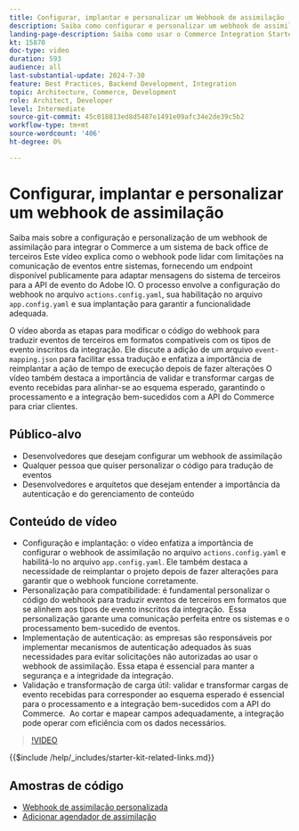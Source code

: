 ```yaml
---
title: Configurar, implantar e personalizar um Webhook de assimilação
description: Saiba como configurar e personalizar um webhook de assimilação para facilitar a comunicação entre o Commerce e um sistema de back office de terceiros.
landing-page-description: Saiba como usar o Commerce Integration Starter Kit para integrar o Commerce a um sistema de back-office de terceiros usando um webhook de assimilação.
kt: 15870
doc-type: video
duration: 593
audience: all
last-substantial-update: 2024-7-30
feature: Best Practices, Backend Development, Integration
topic: Architecture, Commerce, Development
role: Architect, Developer
level: Intermediate
source-git-commit: 45c018813ed8d5487e1491e09afc34e2de39c5b2
workflow-type: tm+mt
source-wordcount: '406'
ht-degree: 0%

---
```


# Configurar, implantar e personalizar um webhook de assimilação

Saiba mais sobre a configuração e personalização de um webhook de assimilação para integrar o Commerce a um sistema de back office de terceiros&#x200B; Este vídeo explica como o webhook pode lidar com limitações na comunicação de eventos entre sistemas, fornecendo um endpoint disponível publicamente para adaptar mensagens do sistema de terceiros para a API de evento do Adobe IO. O processo envolve a configuração do webhook no arquivo `actions.config.yaml`, sua habilitação no arquivo `app.config.yaml` e sua implantação para garantir a funcionalidade adequada.

O vídeo aborda as etapas para modificar o código do webhook para traduzir eventos de terceiros em formatos compatíveis com os tipos de evento inscritos da integração. Ele discute a adição de um arquivo `event-mapping.json` para facilitar essa tradução e enfatiza a importância de reimplantar a ação de tempo de execução depois de fazer alterações&#x200B; O vídeo também destaca a importância de validar e transformar cargas de evento recebidas para alinhar-se ao esquema esperado, garantindo o processamento e a integração bem-sucedidos com a API do Commerce para criar clientes.

## Público-alvo

* Desenvolvedores que desejam configurar um webhook de assimilação
* Qualquer pessoa que quiser personalizar o código para tradução de eventos
* Desenvolvedores e arquitetos que desejam entender a importância da autenticação e do gerenciamento de conteúdo

## Conteúdo de vídeo

* Configuração e implantação: o vídeo enfatiza a importância de configurar o webhook de assimilação no arquivo `actions.config.yaml` e habilitá-lo no arquivo `app.config.yaml`. Ele também destaca a necessidade de reimplantar o projeto depois de fazer alterações para garantir que o webhook funcione corretamente.
* Personalização para compatibilidade: é fundamental personalizar o código do webhook para traduzir eventos de terceiros em formatos que se alinhem aos tipos de evento inscritos da integração. &#x200B; Essa personalização garante uma comunicação perfeita entre os sistemas e o processamento bem-sucedido de eventos.
* Implementação de autenticação: as empresas são responsáveis por implementar mecanismos de autenticação adequados às suas necessidades para evitar solicitações não autorizadas ao usar o webhook de assimilação. Essa etapa é essencial para manter a segurança e a integridade da integração.
* Validação e transformação de carga útil: validar e transformar cargas de evento recebidas para corresponder ao esquema esperado é essencial para o processamento e a integração bem-sucedidos com a API do Commerce. &#x200B; Ao cortar e mapear campos adequadamente, a integração pode operar com eficiência com os dados necessários.

>[!VIDEO](https://video.tv.adobe.com/v/3431694?learn=on)

{{$include /help/_includes/starter-kit-related-links.md}}

## Amostras de código

* [Webhook de assimilação personalizada](https://github.com/adobe/adobe-commerce-samples/tree/main/starter-kit/customize-ingestion-webhook)
* [Adicionar agendador de assimilação](https://github.com/adobe/adobe-commerce-samples/tree/main/starter-kit/add-ingestion-scheduler)
